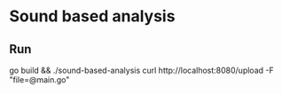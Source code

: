# Sound based analysis

## Run

go build && ./sound-based-analysis
curl http://localhost:8080/upload -F "file=@main.go"
